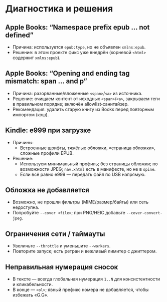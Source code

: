# Диагностика и решения

## Apple Books: “Namespace prefix epub … not defined”
- Причина: используется `epub:type`, но не объявлен `xmlns:epub`.
- Решение: в этом проекте фикс уже внедрён (корневой `<html>` содержит `xmlns:epub`).

## Apple Books: “Opening and ending tag mismatch: span … and p”
- Причина: разорванные/вложенные `<span>`/`<a>` из источника.
- Решение: очищаем контент от исходных `<span>`/`<a>`, закрываем теги в правильном порядке; включён allowlist‑санитайзер.
- Рекомендация: удалить старую книгу из Books перед повторным импортом (кэш).

## Kindle: e999 при загрузке
- Причины:
  - Встроенные шрифты, тяжёлые обложки, «страница обложки», сложные профили EPUB.
- Решение:
  - Используем минимальный профиль; без страницы обложки; по возможности JPEG; `nav.xhtml` есть в манифесте, но не в `spine`.
  - Если всё равно e999 — передать файл по USB напрямую.

## Обложка не добавляется
- Возможно, не прошли фильтры (MIME/размер/байты) или сеть недоступна.
- Попробуйте `--cover <file>`; при PNG/HEIC добавьте `--cover-convert-jpeg`.

## Ограничения сети / таймауты
- Увеличьте `--throttle` и уменьшите `--workers`.
- Повторите запуск; есть ретраи и вежливый лимитер с джиттером.

## Неправильная нумерация сносок
- В тексте — всегда глобальная нумерация `1..N` для консистентности и кликабельности.
- В конце — `<ol>`; явный префикс номера не добавляется, чтобы избежать «G.G».

